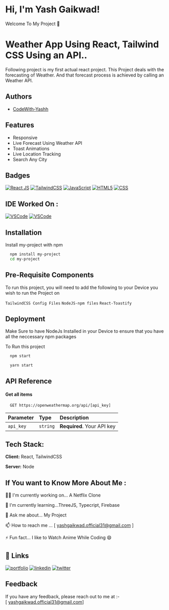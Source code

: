 
# Hi, I'm Yash Gaikwad! 

Welcome To My Project 👋


# Weather App Using React, Tailwind CSS Using an API.. 

Following project is my first actual react project. 
This Project deals with the forecasting of Weather. And that forecast process is achieved by calling an Weather API.
 


## Authors

- [CodeWith-Yashh](https://github.com/CodeWith-Yashh)


## Features

- Responsive
- Live Forecast Using Weather API
- Toast Animations
- Live Location Tracking
- Search Any City


## Badges



[![React JS](https://img.shields.io/badge/React-20232A?style=for-the-badge&logo=react&logoColor=61DAFB
)](https://reactjs.org/)
[![TailwindCSS](https://img.shields.io/badge/Tailwind_CSS-38B2AC?style=for-the-badge&logo=tailwind-css&logoColor=white
)](https://tailwindcss.com//)
[![JavaScript](https://img.shields.io/badge/JavaScript-323330?style=for-the-badge&logo=javascript&logoColor=F7DF1E
)](https://www.javascript.com/)
[![HTML5](https://img.shields.io/badge/HTML5-E34F26?style=for-the-badge&logo=html5&logoColor=white
)](https://html.com/)
[![CSS](https://img.shields.io/badge/CSS3-1572B6?style=for-the-badge&logo=css3&logoColor=white
)](https://drafts.csswg.org/)











## IDE Worked On :

[![VSCode](https://img.shields.io/badge/VSCode-0078D4?style=for-the-badge&logo=visual%20studio%20code&logoColor=white
)](https://code.visualstudio.com/)
[![VSCode](https://img.shields.io/badge/Visual_Studio-5C2D91?style=for-the-badge&logo=visual%20studio&logoColor=white
)](https://code.visualstudio.com/)
## Installation

Install my-project with npm

```bash
  npm install my-project
  cd my-project
```
    
## Pre-Requisite Components

To run this project, you will need to add the following to your Device you wish to run the Project on

`TailwindCSS Config Files` 
`NodeJS-npm files`
`React-Toastify`



## Deployment

Make Sure to have NodeJs Installed in your Device to ensure that you have all the neccessary npm packages

To Run this project

```bash
  npm start
```

```bash
  yarn start
```


## API Reference

#### Get all items

```http
  GET https://openweathermap.org/api/[api_key]
```

| Parameter | Type     | Description                |
| :-------- | :------- | :------------------------- |
| `api_key` | `string` | **Required**. Your API key |




## Tech Stack:

**Client:** React,  TailwindCSS

**Server:** Node


## If You want to Know More About Me :

👩‍💻 I'm currently working on... A Netflix Clone

🧠 I'm currently learning...ThreeJS, Typecript, Firebase

💬 Ask me about... My Project 

📫 How to reach me ... [ yashgaikwad.official31@gmail.com ]

⚡️ Fun fact... I like to Watch Anime While Coding 😄 


## 🔗 Links
[![portfolio](https://img.shields.io/badge/my_portfolio-000?style=for-the-badge&logo=ko-fi&logoColor=white)](https://www.linkedin.com/in/yash-gaikwad-52862b147/)
[![linkedin](https://img.shields.io/badge/linkedin-0A66C2?style=for-the-badge&logo=linkedin&logoColor=white)](https://www.linkedin.com/in/yash-gaikwad-52862b147/)
[![twitter](https://img.shields.io/badge/twitter-1DA1F2?style=for-the-badge&logo=twitter&logoColor=white)](https://twitter.com/badbruteyash31)


## Feedback

If you have any feedback, please reach out to me at :-  
[ yashgaikwad.official31@gmail.com]


